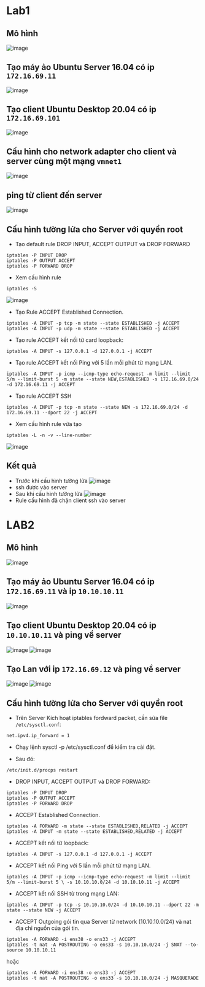 # Lab1
## Mô hình
![image](https://user-images.githubusercontent.com/91528234/209085075-8fcc5d54-8f8b-4820-8d4f-e4eaeca4bde6.png)

## Tạo máy ảo Ubuntu Server 16.04 có ip `172.16.69.11`

![image](https://user-images.githubusercontent.com/91528234/209084862-139ad3bf-8fd3-4afa-ab1f-edcd7b801fe7.png)
## Tạo client Ubuntu Desktop 20.04 có ip `172.16.69.101`

![image](https://user-images.githubusercontent.com/91528234/209085300-47eef6f6-e311-461f-a89f-bd2f3366542a.png)
## Cấu hình cho network adapter cho client và server cùng một mạng `vmnet1`
![image](https://user-images.githubusercontent.com/91528234/209085592-ee55552e-5da8-46ea-83eb-7180001b7bff.png)
## ping từ client đến server
![image](https://user-images.githubusercontent.com/91528234/209086151-f8a5ad8a-5c2c-40ed-9dc3-b4b3e71fdbd6.png)
## Cấu hình tường lửa cho Server với quyền root
* Tạo default rule DROP INPUT, ACCEPT OUTPUT và DROP FORWARD
```
iptables -P INPUT DROP
iptables -P OUTPUT ACCEPT
iptables -P FORWARD DROP
```
* Xem cấu hình rule
```
iptables -S
```
![image](https://user-images.githubusercontent.com/91528234/209087382-71de3580-21c2-462e-a3f1-9ca88d0ef11a.png)


* Tạo Rule ACCEPT Established Connection.
```
iptables -A INPUT -p tcp -m state --state ESTABLISHED -j ACCEPT
iptables -A INPUT -p udp -m state --state ESTABLISHED -j ACCEPT
```
* Tạo rule ACCEPT kết nối từ card loopback:
```
iptables -A INPUT -s 127.0.0.1 -d 127.0.0.1 -j ACCEPT
```
* Tạo rule ACCEPT kết nối Ping với 5 lần mỗi phút từ mạng LAN.

```
iptables -A INPUT -p icmp --icmp-type echo-request -m limit --limit 5/m --limit-burst 5 -m state --state NEW,ESTABLISHED -s 172.16.69.0/24 -d 172.16.69.11 -j ACCEPT
```
* Tạo rule ACCEPT SSH
```
iptables -A INPUT -p tcp -m state --state NEW -s 172.16.69.0/24 -d 172.16.69.11 --dport 22 -j ACCEPT
```
* Xem cấu hình rule vừa tạo
``` 
iptables -L -n -v --line-number
```
![image](https://user-images.githubusercontent.com/91528234/209088589-4935c033-0ce5-49b3-ae87-39441168f9a6.png)
## Kết quả 
* Trước khi cấu hình tường lửa
![image](https://user-images.githubusercontent.com/91528234/209089445-76dd1bd0-56b9-4ddc-9ebf-f97fa011c786.png)
* ssh được vào server
* Sau khi cấu hình tường lửa
![image](https://user-images.githubusercontent.com/91528234/209089734-aa37a843-5116-4735-bd78-6376223b2116.png)
* Rule cấu hình đã chặn client ssh vào server
# LAB2
## Mô hình
![image](https://user-images.githubusercontent.com/91528234/209097631-95809be2-fa00-4f16-9aca-dd204221db53.png)

## Tạo máy ảo Ubuntu Server 16.04 có ip `172.16.69.11` và ip `10.10.10.11`
![image](https://user-images.githubusercontent.com/91528234/209097811-38badb0e-4e9a-4dcf-af0d-d87445725a08.png)
## Tạo client Ubuntu Desktop 20.04 có ip `10.10.10.11` và ping về server
![image](https://user-images.githubusercontent.com/91528234/209098271-52fff89a-6312-4236-8fe0-4b7f95fcc477.png)
![image](https://user-images.githubusercontent.com/91528234/209098606-bb461349-e6e4-4048-b058-53683ca07687.png)

## Tạo Lan với ip `172.16.69.12` và ping về server
![image](https://user-images.githubusercontent.com/91528234/209098477-8d2865c8-5a91-4ebb-bef6-9d28daa1b45b.png)
![image](https://user-images.githubusercontent.com/91528234/209098665-296ddd4a-0baf-4a6c-ae4c-a0fa1b01d46f.png)
## Cấu hình tường lửa cho Server với quyền root
* Trên Server Kích hoạt iptables fordward packet, cần sửa file `/etc/sysctl.conf`:
```
net.ipv4.ip_forward = 1
```
* Chạy lệnh sysctl -p /etc/sysctl.conf để kiểm tra cài đặt.

* Sau đó:
```
/etc/init.d/procps restart
```
* DROP INPUT, ACCEPT OUTPUT và DROP FORWARD:
```
iptables -P INPUT DROP
iptables -P OUTPUT ACCEPT
iptables -P FORWARD DROP
```
* ACCEPT Established Connection.
```
iptables -A FORWARD -m state --state ESTABLISHED,RELATED -j ACCEPT
iptables -A INPUT -m state --state ESTABLISHED,RELATED -j ACCEPT
```
* ACCEPT kết nối từ loopback:
```
iptables -A INPUT -s 127.0.0.1 -d 127.0.0.1 -j ACCEPT
```
* ACCEPT kết nối Ping với 5 lần mỗi phút từ mạng LAN.
```
iptables -A INPUT -p icmp --icmp-type echo-request -m limit --limit 5/m --limit-burst 5 \ -s 10.10.10.0/24 -d 10.10.10.11 -j ACCEPT
```
* ACCEPT kết nối SSH từ trong mạng LAN:
```
iptables -A INPUT -p tcp -s 10.10.10.0/24 -d 10.10.10.11 --dport 22 -m state --state NEW -j ACCEPT
```
* ACCEPT Outgoing gói tin qua Server từ network (10.10.10.0/24) và nat địa chỉ nguồn của gói tin.
```
iptables -A FORWARD -i ens38 -o ens33 -j ACCEPT
iptables -t nat -A POSTROUTING -o ens33 -s 10.10.10.0/24 -j SNAT --to-source 10.10.10.11
```
hoặc
```
iptables -A FORWARD -i ens38 -o ens33 -j ACCEPT
iptables -t nat -A POSTROUTING -o ens33 -s 10.10.10.0/24 -j MASQUERADE
```






